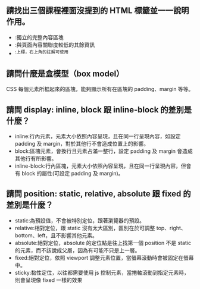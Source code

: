## 請找出三個課程裡面沒提到的 HTML 標籤並一一說明作用。
- <article>:獨立的完整內容區塊
- <aside>:與頁面內容關聯度較低的其餘資訊
- <sup>:上標，右上角的註解可使用

## 請問什麼是盒模型（box model）
CSS 每個元素所框起來的區塊，能夠顯示所有在區塊的 padding、margin 等等。

## 請問 display: inline, block 跟 inline-block 的差別是什麼？
- inline:行內元素，元素大小依照內容呈現，且在同一行呈現內容，如設定 padding 及 margin，對於其他行不會造成位置上的影響。
- block:區塊元素，會換行且元素占滿一整行，設定 padding 及 margin 會造成其他行有所影響。
- inline-block:行內區塊，元素大小依照內容呈現，且在同一行呈現內容，但會有 block 的屬性(可設定 padding 及 margin)。

## 請問 position: static, relative, absolute 跟 fixed 的差別是什麼？
- static:為預設值，不會被特別定位，跟著瀏覽器的預設。
- relative:相對定位，跟 static 沒有太大區別，區別在於可調整 top、right、bottom、left，且不影響其他元素。
- absolute:絕對定位，absolute 的定位點是往上找第一個 position 不是 static 的元素，而不該說成父層，因為有可能不只是上一層。
- fixed:絕對定位，依照 viewport 調整元素位置，當螢幕滾動時會被固定在螢幕中。
- sticky:黏性定位，以往都需要使用 js 控制元素，當捲軸滾動到指定元素時，則會呈現像 fixed 一樣的效果
